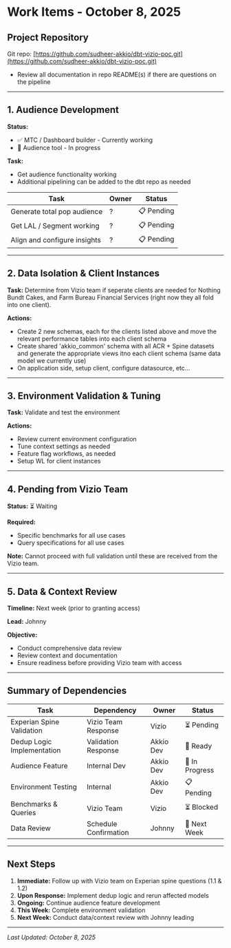 # Work Items - October 8, 2025

## Project Repository
Git repo: [https://github.com/sudheer-akkio/dbt-vizio-poc.git](https://github.com/sudheer-akkio/dbt-vizio-poc.git)

- Review all documentation in repo README(s) if there are questions on the pipeline

---

## 1. Audience Development

**Status:** 
- ✅ MTC / Dashboard builder - Currently working
- 🔄 Audience tool - In progress

**Task:**
- Get audience functionality working
- Additional pipelining can be added to the dbt repo as needed


| Task | Owner | Status |
|------|-------|--------|
| Generate total pop audience | ? | 📋 Pending |
| Get LAL / Segment working | ? | 📋 Pending |
| Align and configure insights | ? | 📋 Pending |

---

## 2. Data Isolation & Client Instances

**Task:** Determine from Vizio team if seperate clients are needed for Nothing Bundt Cakes, and Farm Bureau Financial Services (right now they all fold into one client).

**Actions:**
- Create 2 new schemas, each for the clients listed above and move the relevant performance tables into each client schema
- Create shared 'akkio_common' schema with all ACR + Spine datasets and generate the appropriate views itno each client schema (same data model we currently use)
- On application side, setup client, configure datasource, etc...

---

## 3. Environment Validation & Tuning

**Task:** Validate and test the environment

**Actions:**
- Review current environment configuration
- Tune context settings as needed
- Feature flag workflows, as needed
- Setup WL for client instances

---

## 4. Pending from Vizio Team

**Status:** ⏳ Waiting

**Required:**
- Specific benchmarks for all use cases
- Query specifications for all use cases

**Note:** Cannot proceed with full validation until these are received from the Vizio team.

---

## 5. Data & Context Review

**Timeline:** Next week (prior to granting access)

**Lead:** Johnny

**Objective:**
- Conduct comprehensive data review
- Review context and documentation
- Ensure readiness before providing Vizio team with access

---

## Summary of Dependencies

| Task | Dependency | Owner | Status |
|------|-----------|-------|--------|
| Experian Spine Validation | Vizio Team Response | Vizio | ⏳ Pending |
| Dedup Logic Implementation | Validation Response | Akkio Dev | 🔄 Ready |
| Audience Feature | Internal Dev | Akkio Dev | 🔄 In Progress |
| Environment Testing | Internal | Akkio Dev | 📋 Pending |
| Benchmarks & Queries | Vizio Team | Vizio | ⏳ Blocked |
| Data Review | Schedule Confirmation | Johnny | 📅 Next Week |

---

## Next Steps

1. **Immediate:** Follow up with Vizio team on Experian spine questions (1.1 & 1.2)
2. **Upon Response:** Implement dedup logic and rerun affected models
3. **Ongoing:** Continue audience feature development
4. **This Week:** Complete environment validation
5. **Next Week:** Conduct data/context review with Johnny leading

---

*Last Updated: October 8, 2025*

